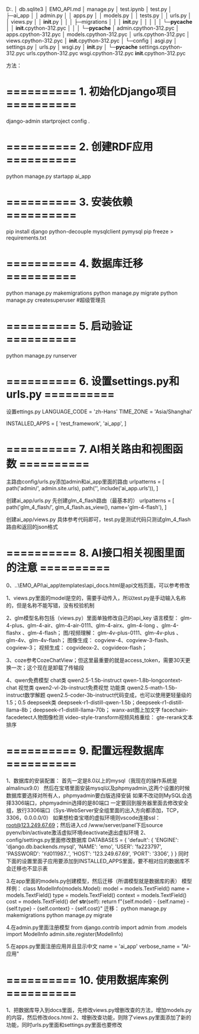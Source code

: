 D:.
│  db.sqlite3
│  EMO_API.md
│  manage.py
│  test.ipynb
│  test.py
│  
├─ai_app
│  │  admin.py
│  │  apps.py
│  │  models.py
│  │  tests.py
│  │  urls.py
│  │  views.py
│  │  __init__.py
│  │
│  ├─migrations
│  │  │  __init__.py
│  │  │
│  │  └─__pycache__
│  │          __init__.cpython-312.pyc
│  │
│  └─__pycache__
│          admin.cpython-312.pyc
│          apps.cpython-312.pyc
│          models.cpython-312.pyc
│          urls.cpython-312.pyc
│          views.cpython-312.pyc
│          __init__.cpython-312.pyc
│
└─config
    │  asgi.py
    │  settings.py
    │  urls.py
    │  wsgi.py
    │  __init__.py
    │
    └─__pycache__
            settings.cpython-312.pyc
            urls.cpython-312.pyc
            wsgi.cpython-312.pyc
            __init__.cpython-312.pyc

方法：
# ========== 1. 初始化Django项目 ==========
django-admin startproject config .

# ========== 2. 创建RDF应用 ==========
python manage.py startapp ai_app

# ========== 3. 安装依赖 ==========
pip install django python-decouple mysqlclient pymysql
pip freeze > requirements.txt

# ========== 4. 数据库迁移 ==========
python manage.py makemigrations
python manage.py migrate
python manage.py createsuperuser #超级管理员

# ========== 5. 启动验证 ==========
python manage.py runserver

# ========== 6. 设置settings.py和urls.py ==========
设置ettings.py
LANGUAGE_CODE = 'zh-Hans'
TIME_ZONE = 'Asia/Shanghai'

INSTALLED_APPS = [
    'rest_framework',
    'ai_app',
]

# ========== 7. AI相关路由和视图函数 ==========
主路由config/urls.py添加admin和ai_app里面的路由
urlpatterns = [
    path('admin/', admin.site.urls),
    path('', include('ai_app.urls')),
]

创建ai_app/urls.py
先创建glm_4_flash路由（最基本的）
urlpatterns = [
    path('glm_4_flash/', glm_4_flash.as_view(), name='glm-4-flash'),
 ]

 创建ai_app/views.py
 具体参考代码即可，test.py是测试代码只测试glm_4_flash路由和返回的json格式
 # ========== 8. AI接口相关视图里面的注意 ==========
 0、..\EMO_API\ai_app\templates\api_docs.html是api文档页面，可以参考修改

 1、views.py里面的model是空的，需要手动传入，所以test.py是手动输入名称的，但是名称不能写错，没有校验机制

 2、glm模型名称包括（views.py）里面单独修改自己的api_key
    语言模型：
    glm-4-plus、glm-4-air、glm-4-air-0111、glm-4-airx、glm-4-long 、glm-4-flashx 、glm-4-flash；
    图/视频理解：
    glm-4v-plus-0111、glm-4v-plus 、glm-4v、glm-4v-flash；
    图像生成：
    cogview-4、cogview-3-flash、cogview-3；
    视频生成：
    cogvideox-2、cogvideox-flash；

3、coze参考CozeChatView；但这里最重要的就是access_token，需要30天更换一次；这个现在是卸载了传输段

4、qwen免费模型
    chat类
    qwen2.5-1.5b-instruct
    qwen-1.8b-longcontext-chat
    视觉类
    qwen2-vl-2b-instruct免费视觉
    功能类
    qwen2.5-math-1.5b-instruct数学解题
    qwen2.5-coder-3b-instruct代码变成，也可以使用更轻量级的1.5；0.5
    deepseek类
    deepseek-r1-distill-qwen-1.5b；deepseek-r1-distill-llama-8b；deepseek-r1-distill-llama-70b；
    wanx-ast图上加文字
    facechain-facedetect人物图像检测
    video-style-transform视频风格重绘：
    gte-rerank文本排序

 # ========== 9. 配置远程数据库 ==========
 1、数据库的安装配置：
    首先一定是8.0以上的mysql（我现在的操作系统是almalinux9.0）
    然后在宝塔里面安装mysql以及phpmyadmin,这两个设置的时候数据库要选择对所有人，phpmyadmin要白版选择安装
    如果不改动则MySQL会选择3306端口，phpmyadmin选择的是80端口
    一定要回到服务器里面去修改安全组，放行3306端口（Sys-WebServer安全组里面的出入方向都添加，TCP，3306，0.0.0.0/0）
    如果想检查宝塔的虚拟环境则vscode连接ssl：root@123.249.67.69；然后进入cd /www/server/panel下后source pyenv/bin/activate激活虚拟环境deactivate退出虚拟环境
2、
 config/settings.py里面修改数据库
    DATABASES = {
        'default': {
            'ENGINE': 'django.db.backends.mysql',
            'NAME': 'emo',
            'USER': 'fa223797',
            'PASSWORD': 'Yd011987..',
            'HOST': '123.249.67.69',
            'PORT': '3306',
        }
    }
    同时下面的设置里面子应用要添加到INSTALLED_APPS里面，要不相对应的数据库不会迁移也不显示表

3.在app里面的models.py创建模型，然后迁移（所谓模型就是数据库的表）
    模型样例：
    class ModelInfo(models.Model):
        model = models.TextField()
        name = models.TextField()
        type = models.TextField()
        context = models.TextField()
        cost = models.TextField()
        def __str__(self):
            return f"{self.model} - {self.name} - {self.type} - {self.context} - {self.cost}"
    迁移：
    python manage.py makemigrations
    python manage.py migrate

4.在admin.py里面注册模型
    from django.contrib import admin
    from .models import ModelInfo
    admin.site.register(ModelInfo)

5.在apps.py里面注册应用并且显示中文
    name = 'ai_app'
    verbose_name = "AI-应用"

 # ========== 10. 使用数据库案例 ==========
 1、把数据库导入到docs里面，先修改views.py增删改查的方法，增加models.py的内容，然后修改docs.html
 2、增删改查功能，则除了views.py里面添加了新的功能，同时urls.py里面和settings.py里面也要修改
